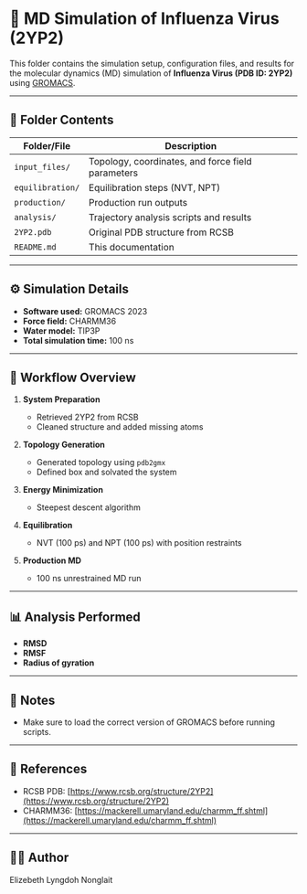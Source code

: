# 🧬 MD Simulation of Influenza Virus (2YP2)

This folder contains the simulation setup, configuration files, and results for the molecular dynamics (MD) simulation of **Influenza Virus (PDB ID: 2YP2)** using [GROMACS](http://www.gromacs.org/).

---

## 📁 Folder Contents

| Folder/File            | Description                                          |
|------------------------|------------------------------------------------------|
| `input_files/`         | Topology, coordinates, and force field parameters    |
| `equilibration/`       | Equilibration steps (NVT, NPT)                       |
| `production/`          | Production run outputs                               |
| `analysis/`            | Trajectory analysis scripts and results              |
| `2YP2.pdb`             | Original PDB structure from RCSB                     |
| `README.md`            | This documentation                                   |

---

## ⚙️ Simulation Details

- **Software used:** GROMACS 2023
- **Force field:** CHARMM36
- **Water model:** TIP3P
- **Total simulation time:** 100 ns

---

## 🧪 Workflow Overview

1. **System Preparation**
   - Retrieved 2YP2 from RCSB
   - Cleaned structure and added missing atoms

2. **Topology Generation**
   - Generated topology using `pdb2gmx`
   - Defined box and solvated the system

3. **Energy Minimization**
   - Steepest descent algorithm

4. **Equilibration**
   - NVT (100 ps) and NPT (100 ps) with position restraints

5. **Production MD**
   - 100 ns unrestrained MD run

---

## 📊 Analysis Performed

- **RMSD**
- **RMSF**
- **Radius of gyration**



---

## 📝 Notes

- Make sure to load the correct version of GROMACS before running scripts.


---

## 📎 References

- RCSB PDB: [https://www.rcsb.org/structure/2YP2](https://www.rcsb.org/structure/2YP2)
- CHARMM36: [https://mackerell.umaryland.edu/charmm_ff.shtml](https://mackerell.umaryland.edu/charmm_ff.shtml)

---

## 👩‍💻 Author
Elizebeth Lyngdoh Nonglait

